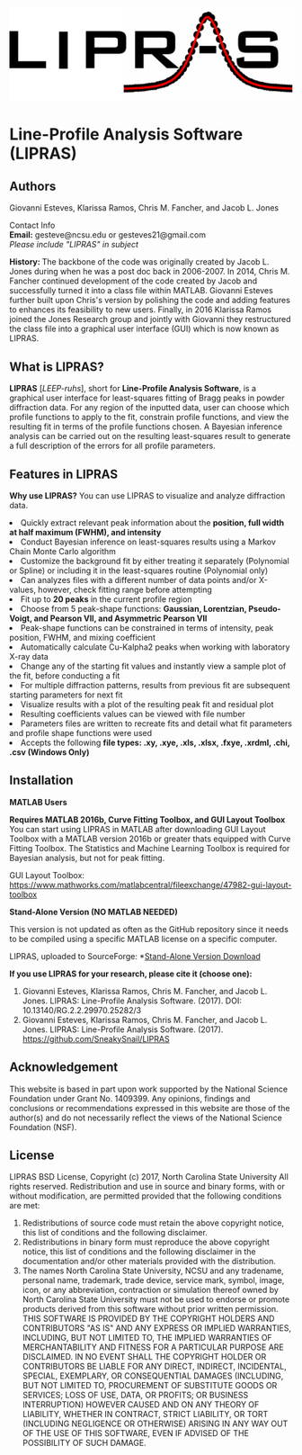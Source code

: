 ![stack Overflow](https://github.com/SneakySnail/LIPRAS/blob/master/Logo/Logo_R3.png?raw=true)
# Line-Profile Analysis Software (LIPRAS)


## Authors
Giovanni Esteves, Klarissa Ramos, Chris M. Fancher, and Jacob L. Jones

<p>Contact Info<br>
<b>Email:</b> gesteve@ncsu.edu or gesteves21@gmail.com<br>
<i> Please include "LIPRAS" in subject </i></p>

<b> History: </b>The backbone of the code was originally created by Jacob L. Jones during when he was a post doc back in 2006-2007. In 2014, Chris M. Fancher continued development of the code created by Jacob and successfully turned it into a class file within MATLAB. Giovanni Esteves further built upon Chris's version by polishing the code and adding features to enhances its feasibility to new users. Finally, in 2016 Klarissa Ramos joined the Jones Research group and jointly with Giovanni they restructured the class file into a graphical user interface (GUI) which is now known as LIPRAS.

## What is LIPRAS?

**LIPRAS** [*LEEP-ruhs*], short for **Line-Profile Analysis Software**, is a graphical user interface for least-squares fitting of Bragg peaks in powder diffraction data. For any region of the inputted data, user can choose which profile functions to apply to the fit, constrain profile functions, and view the resulting fit in terms of the profile functions chosen. A Bayesian inference analysis can be carried out on the resulting least-squares result to generate a full description of the errors for all profile parameters.


## Features in LIPRAS
<b> Why use LIPRAS?</b> You can use LIPRAS to visualize and analyze diffraction data.

<li> Quickly extract relevant peak information about the <b>position, full width at half maximum (FWHM), and intensity</b> </li>
<li> Conduct Bayesian inference on least-squares results using a Markov Chain Monte Carlo algorithm</li>
<li> Customize the background fit by either treating it separately (Polynomial or Spline) or including it in the least-squares routine (Polynomial only)</li>
<li> Can analyzes files with a different number of data points and/or X-values, however, check fitting range before attempting </li>
<li> Fit up to <b>20 peaks</b> in the current profile region </li>
<li> Choose from 5 peak-shape functions: <b>Gaussian, Lorentzian, Pseudo-Voigt, and Pearson VII, and Asymmetric Pearson VII</b> </li>
<li> Peak-shape functions can be constrained in terms of intensity, peak position, FWHM, and mixing coefficient</li>
<li> Automatically calculate Cu-Kalpha2 peaks when working with laboratory X-ray data </li>
<li> Change any of the starting fit values and instantly view a sample plot of the fit, before conducting a fit</li>
<li> For multiple diffraction patterns, results from previous fit are subsequent starting parameters for next fit </li>
<li> Visualize results with a plot of the resulting peak fit and residual plot</li>
<li> Resulting coefficients values can be viewed with file number </li>
<li> Parameters files are written to recreate fits and detail what fit parameters and profile shape functions were used</li>
<li> Accepts the following <b>file types: .xy, .xye, .xls, .xlsx, .fxye, .xrdml, .chi, .csv (Windows Only)</b></li>


## Installation
**MATLAB Users**

**Requires MATLAB 2016b, Curve Fitting Toolbox, and GUI Layout Toolbox**<br>
You can start using LIPRAS in MATLAB after downloading GUI Layout Toolbox with a MATLAB version 2016b or greater thats equipped with Curve Fitting Toolbox. The Statistics and Machine Learning Toolbox is required for Bayesian analysis, but not for peak fitting.

GUI Layout Toolbox: https://www.mathworks.com/matlabcentral/fileexchange/47982-gui-layout-toolbox

**Stand-Alone Version (NO MATLAB NEEDED)**

This version is not updated as often as the GitHub repository since it needs to be compiled using a specific MATLAB license on a specific computer. 

LIPRAS, uploaded to SourceForge:
*[Stand-Alone Version Download](https://sourceforge.net/projects/lipras/)

**If you use LIPRAS for your research, please cite it (choose one):**

1. Giovanni Esteves, Klarissa Ramos, Chris M. Fancher, and Jacob L. Jones. LIPRAS: Line-Profile Analysis Software. (2017). DOI: 10.13140/RG.2.2.29970.25282/3
2. Giovanni Esteves, Klarissa Ramos, Chris M. Fancher, and Jacob L. Jones. LIPRAS: Line-Profile Analysis Software. (2017). https://github.com/SneakySnail/LIPRAS


## Acknowledgement
This website is based in part upon work supported by the National Science Foundation under Grant No. 1409399. Any opinions, findings and conclusions or recommendations expressed in this website are those of the author(s) and do not necessarily reflect the views of the National Science Foundation (NSF).

## License
LIPRAS BSD License,
Copyright (c) 2017, North Carolina State University
All rights reserved.
Redistribution and use in source and binary forms, with or without modification, are permitted provided
that the following conditions are met:

1. Redistributions of source code must retain the above copyright notice, this list of conditions and the
following disclaimer.
2. Redistributions in binary form must reproduce the above copyright notice, this list of conditions and
the following disclaimer in the documentation and/or other materials provided with the distribution.
3. The names North Carolina State University, NCSU and any tradename, personal name,
trademark, trade device, service mark, symbol, image, icon, or any abbreviation, contraction or
simulation thereof owned by North Carolina State University must not be used to endorse or promote
products derived from this software without prior written permission.
THIS SOFTWARE IS PROVIDED BY THE COPYRIGHT HOLDERS AND CONTRIBUTORS "AS IS" AND ANY
EXPRESS OR IMPLIED WARRANTIES, INCLUDING, BUT NOT LIMITED TO, THE IMPLIED WARRANTIES OF
MERCHANTABILITY AND FITNESS FOR A PARTICULAR PURPOSE ARE DISCLAIMED. IN NO EVENT SHALL
THE COPYRIGHT HOLDER OR CONTRIBUTORS BE LIABLE FOR ANY DIRECT, INDIRECT, INCIDENTAL,
SPECIAL, EXEMPLARY, OR CONSEQUENTIAL DAMAGES (INCLUDING, BUT NOT LIMITED TO,
PROCUREMENT OF SUBSTITUTE GOODS OR SERVICES; LOSS OF USE, DATA, OR PROFITS; OR BUSINESS
INTERRUPTION) HOWEVER CAUSED AND ON ANY THEORY OF LIABILITY, WHETHER IN CONTRACT, STRICT
LIABILITY, OR TORT (INCLUDING NEGLIGENCE OR OTHERWISE) ARISING IN ANY WAY OUT OF THE USE OF
THIS SOFTWARE, EVEN IF ADVISED OF THE POSSIBILITY OF SUCH DAMAGE.
